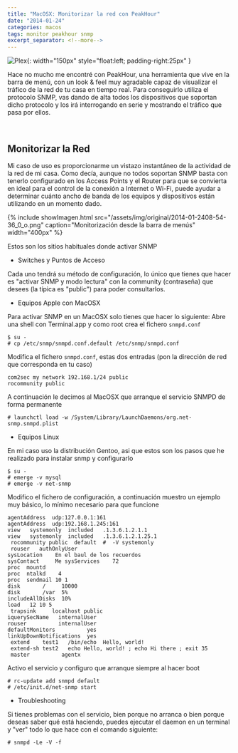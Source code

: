 ```yaml
---
title: "MacOSX: Monitorizar la red con PeakHour"
date: "2014-01-24"
categories: macos
tags: monitor peakhour snmp
excerpt_separator: <!--more-->
---
```


![Plex](/assets/img/posts/logo-peakhour.png){: width="150px" style="float:left; padding-right:25px" } 

Hace no mucho me encontré con PeakHour, una herramienta que vive en la barra de menú, con un look & feel muy agradable capaz de visualizar el tráfico de la red de tu casa en tiempo real. Para conseguirlo utiliza el protocolo SNMP, vas dando de alta todos los dispositivos que soportan dicho protocolo y los irá interrogando en serie y mostrando el tráfico que pasa por ellos.

<br clear="left"/>
<!--more-->

## Monitorizar la Red

Mi caso de uso es proporcionarme un vistazo instantáneo de la actividad de la red de mi casa. Como decía, aunque no todos soportan SNMP basta con tenerlo configurado en los Access Points y el Router para que se convierta en ideal para el control de la conexión a Internet o Wi-Fi, puede ayudar a determinar cuánto ancho de banda de los equipos y dispositivos están utilizando en un momento dado. 

{% include showImagen.html
    src="/assets/img/original/2014-01-2408-54-36_0_o.png"
    caption="Monitorización desde la barra de menús"
    width="400px"
    %}

Estos son los sitios habituales donde activar SNMP

* Switches y Puntos de Acceso

Cada uno tendrá su método de configuración, lo único que tienes que hacer es "activar SNMP y modo lectura" con la community (contraseña) que desees (la típica es "public") para poder consultarlos.

* Equipos Apple con MacOSX

Para activar SNMP en un MacOSX solo tienes que hacer lo siguiente: Abre una shell con Terminal.app y como root crea el fichero `snmpd.conf`

```console
$ su - 
# cp /etc/snmp/snmpd.conf.default /etc/snmp/snmpd.conf
```

Modifica el fichero  `snmpd.conf`, estas dos entradas (pon la dirección de red que corresponda en tu caso)

```config
com2sec my network 192.168.1/24 public
rocommunity public
```

A continuación le decimos al MacOSX que arranque el servicio SNMPD de forma permanente

```console
# launchctl load -w /System/Library/LaunchDaemons/org.net-snmp.snmpd.plist
```

* Equipos Linux

En mi caso uso la distribución Gentoo, asi que estos son los pasos que he realizado para instalar snmp y configurarlo

```console
$ su - 
# emerge -v mysql
# emerge -v net-snmp
``` 

Modifico el fichero de configuración, a continuación muestro un ejemplo muy básico, lo mínimo necesario para que funcione

```config
agentAddress  udp:127.0.0.1:161
agentAddress  udp:192.168.1.245:161
view   systemonly  included   .1.3.6.1.2.1.1
view   systemonly  included   .1.3.6.1.2.1.25.1
 rocommunity public  default  #  -V systemonly
 rouser   authOnlyUser
sysLocation    En el baul de los recuerdos
sysContact     Me sysServices    72
proc  mountd
proc  ntalkd    4
proc  sendmail 10 1
disk       /     10000
disk       /var  5%
includeAllDisks  10%
load   12 10 5
 trapsink     localhost public
iquerySecName   internalUser
rouser          internalUser
defaultMonitors          yes
linkUpDownNotifications  yes
 extend    test1   /bin/echo  Hello, world!
 extend-sh test2   echo Hello, world! ; echo Hi there ; exit 35
 master          agentx 
```

Activo el servicio y configuro que arranque siempre al hacer boot

```console
# rc-update add snmpd default
# /etc/init.d/net-snmp start
``` 

* Troubleshooting

Si tienes problemas con el servicio, bien porque no arranca o bien porque deseas saber qué está haciendo, puedes ejecutar el daemon en un terminal y "ver" todo lo que hace con el comando siguiente:

```console
# snmpd -Le -V -f
```
